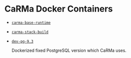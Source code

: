 # CaRMa Docker Containers

- [`carma-base-runtime`](carma-base-runtime/README.md)

- [`carma-stack-build`](carma-stack-build/README.md)

- [`dev-pg-9.3`](dev-pg-9.3/README.md)

  Dockerized fixed PostgreSQL version which CaRMa uses.
